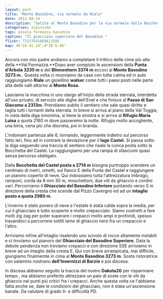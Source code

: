 ```yaml
---
layout: post
title: "Monte Basodino, via normale da Riale"
date: 2011-08-24
description: "Salita al Monte Basodino per la via normale dalla Bocchetta di Castel: partenza da Riale e pernottamento al Rifugio Maria Luisa"
categories: alpinismo
tags: ossola formazza basodino
caption: "Il giacciaio superiore del Basodino "
flickr: 72157641869613585
map: 46°24'42.14",8°28'6.46"
---
```


Ancora con mio padre andiamo a completare il trittico delle cime più alte della **Val Formazza.**Dopo aver compiuto le ascensioni della **Punta d'Arbola 3235 m** e del **Blinnenhorn 3374 m** eccoci al **Monte Basodino 3273 m.**. Questa volta ci muoviamo da casa con tutta calma ed in auto raggiungiamo **Riale** un gioiellino **walser** come tutti i paesi posti nelle parte alta delle valli attorno al **Monte Rosa.**

Lasciamo la macchina in uno slargo all'inizio della strada sterrata, interdetta all'uso privato, di servizio alle dighe dell'Enel e che finisce al **Passo di San Giacomo a 2313m.**
Prendiamo subito il sentiero che sale quasi diritto e taglia tutti i tornanti della sterrata. In breve si arriva al piano della Val Toggia, in vista della diga omonima, si tiene la sinistra e si arriva al **Rifugio Maria Luisa** a quota 2160 m dove passeremo la notte.  Rifugio molto accogliente, una birra, cena più che discreta, poi in branda.

L'indomani partenza alle 6, tornando, leggermente indietro sul percorso fatto ieri, fino ad in contrare la deviazione per il **lago Castel.** Si passa sotto la diga  seguendo una traccia di sentiero che risale la conca posta sotto la Bocchetta del Castel. La raggiungiamo per una rampa di sfasciumi quasi senza percorso obbligato.

Dalla **Bocchetta del Castel posta a 2714 m** bisogna purtroppo scendere un centinaio di metri, ometti, sul fianco E della Punta del Castel e raggiungere un pianoro coperto di neve. Qui indossiamo tutta l'attrezzatura imbrago, ramponi, corda da 8 mm 30 m, moschettoni, due viti da ghiaccio e cordini vari. Percorriamo il **Ghiacciaio del Basodino Inferiore** puntando verso S in direzione della cresta che scende dal Pizzo Cavergno ed ad un **intaglio posto a quota 2980 m.**

L'inverno è stato povero di neve e l'estate è stata calda sopra la media, per cui il ghiacciaio è tutto scoperto e molto crepacciato. Siamo costretti a fare molti zig zag  per poter superare i crepacci molto ampi e profondi, spesso travandoci a percorrere sottili lame di ghiaccio nero fra un crepaccio e l'altro.

Arriviamo infine all'intaglio risalendo uno scivolo di rocce altamente instabili e ci troviamo sul pianoro del **Ghiacciaio del Basodino Superiore.** Data la debole pendenza non troviamo crepacci e con direzione SSE arriviamo in breve ad un intaglio della cresta E. Qui con breve arrampicata, mai difficile, giungiamo finalmemte in cima al **Monte Basodino 3273 m.** Sosta ristoratrice con salamino nostrano **dell'Invernizzi di Barzio** e poi discesa.

In discesa abbiamo seguito la traccia del nostro **Dakota20** per risparmiare tempo , ma abbiamo preferito attrezzare un paio di soste con le viti da ghiaccio nei punti più critici fra i crepacci.
Anche questa volta ce l'abbiamo fatta anche se, date le condizioni del ghiacciaio, non è stata un'ascensione banale. Da valutare di grado II- e difficoltà PD. 